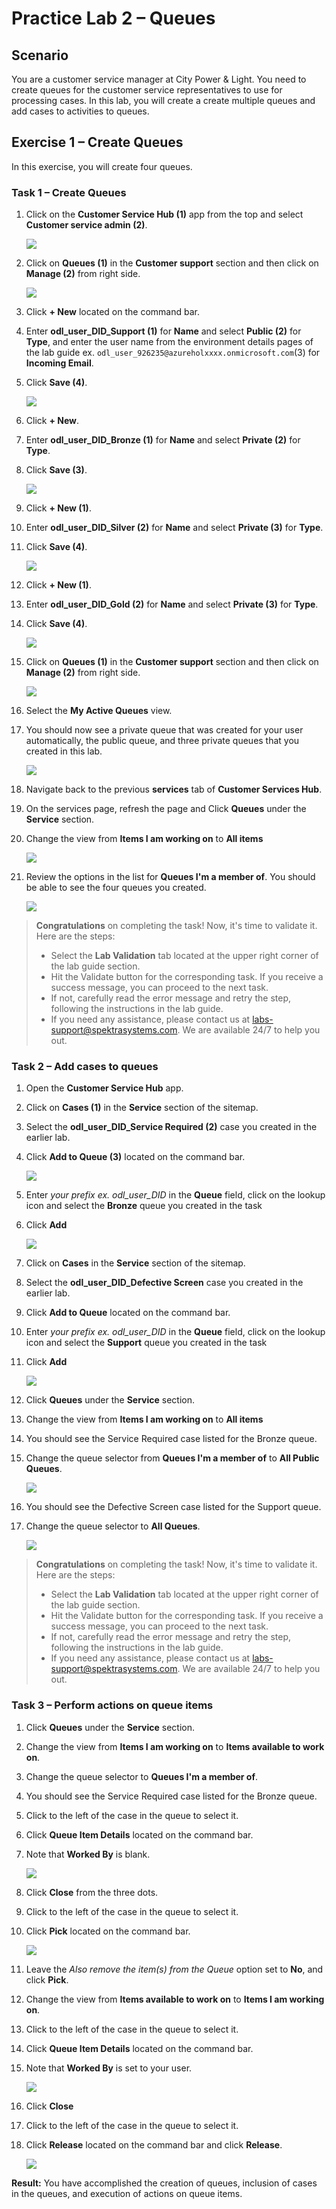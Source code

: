 # Practice Lab 2 – Queues

## Scenario

You are a customer service manager at City Power & Light. You need to create queues for the customer service representatives to use for processing cases. In this lab, you will create a create multiple queues and add cases to activities to queues.

## Exercise 1 – Create Queues

In this exercise, you will create four queues.

### Task 1 – Create Queues

1.  Click on the **Customer Service Hub (1)** app from the top and select **Customer service admin (2)**.

    ![](../images/Customer-service-admin-1.png)

1. Click on **Queues (1)** in the **Customer support** section and then click on **Manage (2)** from right side.

    ![](../images/Customer-service-admin-2.png)

1.  Click **+ New** located on the command bar.

1.  Enter **odl_user_DID_Support (1)** for **Name** and select **Public (2)** for **Type**, and enter the user name from the environment details pages of the lab guide ex. `odl_user_926235@azureholxxxx.onmicrosoft.com`(3)  for **Incoming Email**.

1.  Click **Save (4)**.

    ![](../images/Customer-service-admin-3.png)

1.  Click **+ New**.

1.  Enter **odl_user_DID_Bronze (1)** for **Name** and select **Private (2)** for **Type**.

1.  Click **Save (3)**.

     ![](../images/Customer-service-admin-4.png)

1. Click **+ New (1)**.

1. Enter **odl_user_DID_Silver (2)** for **Name** and select **Private (3)** for **Type**.

1. Click **Save (4)**.

    ![](../images/Customer-service-admin-5.png)

1. Click **+ New (1)**.

1. Enter **odl_user_DID_Gold (2)** for **Name** and select **Private (3)** for **Type**.

1. Click **Save (4)**.

    ![](../images/Customer-service-admin-6.png)

1. Click on **Queues (1)** in the **Customer support** section and then click on **Manage (2)** from right side.

    ![](../images/Customer-service-admin-2.png)

1. Select the **My Active Queues** view.

1. You should now see a private queue that was created for your user automatically, the public queue, and three private queues that you created in this lab.

    ![](../images/Customer-service-admin-7.png)

1. Navigate back to the previous **services** tab of **Customer Services Hub**.

1. On the services page, refresh the page and Click **Queues** under the **Service** section.

1. Change the view from **Items I am working on** to **All items**

    ![](../images/all-item.png)

1. Review the options in the list for **Queues I'm a member of**. You should be able to see the four queues you created.

    ![](../images/all-item-1.png)
    
> **Congratulations** on completing the task! Now, it's time to validate it. Here are the steps:
> - Select the **Lab Validation** tab located at the upper right corner of the lab guide section.
> - Hit the Validate button for the corresponding task. If you receive a success message, you can proceed to the next task. 
> - If not, carefully read the error message and retry the step, following the instructions in the lab guide.
> - If you need any assistance, please contact us at labs-support@spektrasystems.com. We are available 24/7 to help you out.

### Task 2 – Add cases to queues

1.  Open the **Customer Service Hub** app.

1.  Click on **Cases (1)** in the **Service** section of the sitemap.

1.  Select the **odl_user_DID_Service Required (2)** case you created in the earlier lab.

1.  Click **Add to Queue (3)** located on the command bar.

    ![](../images/add-1.png)

1.  Enter *your prefix ex. odl_user_DID* in the **Queue** field, click on the lookup icon and select the **Bronze** queue you created in the task

1.  Click **Add**

    ![](../images/add-2.png)

1.  Click on **Cases** in the **Service** section of the sitemap.

1.  Select the **odl_user_DID_Defective Screen** case you created in the earlier lab.

1.  Click **Add to Queue** located on the command bar.

1. Enter *your prefix ex. odl_user_DID* in the **Queue** field, click on the lookup icon and select the **Support** queue you created in the task

1. Click **Add**

    ![](../images/support-add-1.png)

1. Click **Queues** under the **Service** section.

1. Change the view from **Items I am working on** to **All items**

1. You should see the Service Required case listed for the Bronze queue.

1. Change the queue selector from **Queues I'm a member of** to **All Public Queues**.

    ![](../images/Customer-service-admin-8.png)

1. You should see the Defective Screen case listed for the Support queue.

1. Change the queue selector to **All Queues**.

    ![](../images/all-queues-1.png)
    
> **Congratulations** on completing the task! Now, it's time to validate it. Here are the steps:
> - Select the **Lab Validation** tab located at the upper right corner of the lab guide section.
> - Hit the Validate button for the corresponding task. If you receive a success message, you can proceed to the next task. 
> - If not, carefully read the error message and retry the step, following the instructions in the lab guide.
> - If you need any assistance, please contact us at labs-support@spektrasystems.com. We are available 24/7 to help you out.

### Task 3 – Perform actions on queue items

1.  Click **Queues** under the **Service** section.

1.  Change the view from **Items I am working on** to **Items available to work on**.

1.  Change the queue selector to **Queues I'm a member of**.

1.  You should see the Service Required case listed for the Bronze queue.

1.  Click to the left of the case in the queue to select it.

1.  Click **Queue Item Details** located on the command bar.

1.  Note that **Worked By** is blank.

    ![](../images/details-1.png)

1.  Click **Close** from the three dots.

1.  Click to the left of the case in the queue to select it.

1. Click **Pick** located on the command bar.

    ![](../images/pick-1.png)

1. Leave the *Also remove the item(s) from the Queue* option set to **No**, and click **Pick**.

1. Change the view from **Items available to work on** to **Items I am working on**.

1. Click to the left of the case in the queue to select it.

1. Click **Queue Item Details** located on the command bar.

1. Note that **Worked By** is set to your user.

    ![](../images/worked-by-1.png)

1. Click **Close**

1. Click to the left of the case in the queue to select it.

1. Click **Release** located on the command bar and click **Release**.

    ![](../images/release-1.png)
    
**Result:** You have accomplished the creation of queues, inclusion of cases in the queues, and execution of actions on queue items.
